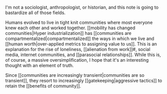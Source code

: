 I'm not a sociologist, anthropologist, or historian, and this note is going to bastardize all of those fields.

Humans evolved to live in tight knit communities where most everyone knew each other and worked together. [[mobility has changed communities|Hyper industrialization]] has [[communities are compartmentalized|compartmentalized]] the ways in which we live and [[human worth|over-applied metrics to assigning value to us]]. This is an explanation for the rise of loneliness, [[alienation from work]]#, social media, internet communities, and [[parasocial relationships]]. While this is, of course, a massive oversimplification, I hope that it's an interesting thought with an element of truth.

Since [[communities are increasingly transient|communities are so transient]], they resort to increasingly [[gatekeeping|aggressive tactics]] to retain the [[benefits of community]].
